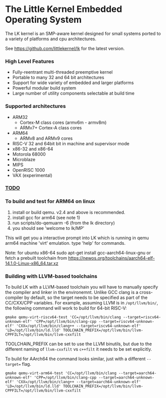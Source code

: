 # The Little Kernel Embedded Operating System

The LK kernel is an SMP-aware kernel designed for small systems ported to a variety of platforms and cpu architectures.

See https://github.com/littlekernel/lk for the latest version.

### High Level Features

- Fully-reentrant multi-threaded preemptive kernel
- Portable to many 32 and 64 bit architectures
- Support for wide variety of embedded and larger platforms
- Powerful modular build system
- Large number of utility components selectable at build time

### Supported architectures

- ARM32
  - Cortex-M class cores (armv6m - armv8m)
  - ARMv7+ Cortex-A class cores
- ARM64
  - ARMv8 and ARMv9 cores
- RISC-V 32 and 64bit bit in machine and supervisor mode
- x86-32 and x86-64
- Motorola 68000
- Microblaze
- MIPS
- OpenRISC 1000
- VAX (experimental)

### [TODO](docs/todo.md)

### To build and test for ARM64 on linux

1. install or build qemu. v2.4 and above is recommended.
2. install gcc for arm64 (see note 1)
3. run scripts/do-qemuarm -6  (from the lk directory)
4. you should see 'welcome to lk/MP'

This will get you a interactive prompt into LK which is running in qemu
arm64 machine 'virt' emulation. type 'help' for commands.

Note: for ubuntu x86-64
sudo apt-get install gcc-aarch64-linux-gnu
or fetch a prebuilt toolchain from
https://newos.org/toolchains/aarch64-elf-14.1.0-Linux-x86_64.tar.xz


### Building with LLVM-based toolchains

To build LK with a LLVM-based toolchain you will have to manually specify the compiler and linker in the environemnt.
Unlike GCC clang is a cross-compiler by default, so the target needs to be specified as part of the CC/CXX/CPP variables.
For example, assuming LLVM is in `/opt/llvm/bin/`, the following command will work to build for 64-bit RISC-V:

```
gmake qemu-virt-riscv64-test 'CC=/opt/llvm/bin/clang --target=riscv64-unknown-elf' 'CPP=/opt/llvm/bin/clang-cpp --target=riscv64-unknown-elf' 'CXX=/opt/llvm/bin/clang++ --target=riscv64-unknown-elf' 'LD=/opt/llvm/bin/ld.lld' TOOLCHAIN_PREFIX=/opt/llvm/bin/llvm- CPPFILT=/opt/llvm/bin/llvm-cxxfilt
```
TOOLCHAIN_PREFIX can be set to use the LLVM binutils, but due to the different naming of `llvm-cxxfilt` vs `c++filt` it needs to be set explicitly.

To build for AArch64 the command looks similar, just with a different `--target=` flag.
```
gmake qemu-virt-arm64-test 'CC=/opt/llvm/bin/clang --target=aarch64-unknown-elf' 'CPP=/opt/llvm/bin/clang-cpp --target=aarch64-unknown-elf' 'CXX=/opt/llvm/bin/clang++ --target=aarch64-unknown-elf' 'LD=/opt/llvm/bin/ld.lld' TOOLCHAIN_PREFIX=/opt/llvm/bin/llvm- CPPFILT=/opt/llvm/bin/llvm-cxxfilt
```
